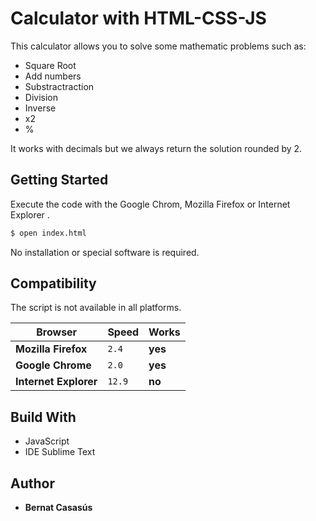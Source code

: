 # Calculator with HTML-CSS-JS

This calculator allows you to solve some mathematic problems such as:

* Square Root
* Add numbers
* Substractraction
* Division
* Inverse
* x2
* %

It works with decimals but we always return the solution rounded by 2.

## Getting Started

Execute the code with the Google Chrom, Mozilla Firefox or Internet Explorer .

```sh
$ open index.html
```
No installation or special software is required.

## Compatibility

The script is not available in all platforms.

Browser | Speed | Works
--- | --- | ---
**Mozilla Firefox** | `2.4` | **yes**
**Google Chrome** | `2.0` | **yes**
**Internet Explorer** | `12.9` | **no**

## Build With
* JavaScript
* IDE Sublime Text
## Author
* **Bernat Casasús** 

